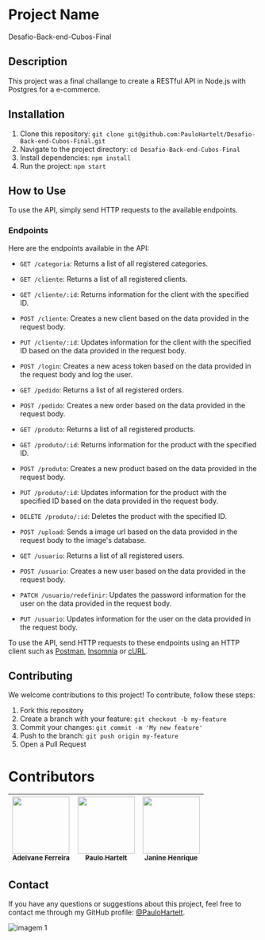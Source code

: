 # Project Name

Desafio-Back-end-Cubos-Final

## Description

This project was a final challange to create a RESTful API in Node.js with Postgres for a e-commerce.

## Installation

1. Clone this repository: `git clone git@github.com:PauloHartelt/Desafio-Back-end-Cubos-Final.git`
2. Navigate to the project directory: `cd Desafio-Back-end-Cubos-Final`
3. Install dependencies: `npm install`
4. Run the project: `npm start`

## How to Use

To use the API, simply send HTTP requests to the available endpoints.

### Endpoints

Here are the endpoints available in the API:

- `GET /categoria`: Returns a list of all registered categories.

- `GET /cliente`: Returns a list of all registered clients.

- `GET /cliente/:id`: Returns information for the client with the specified ID.

- `POST /cliente`: Creates a new client based on the data provided in the request body.

- `PUT /cliente/:id`: Updates information for the client with the specified ID based on the data provided in the request body.

- `POST /login`: Creates a new acess token based on the data provided in the request body and log the user.

- `GET /pedido`: Returns a list of all registered orders.

- `POST /pedido`: Creates a new order based on the data provided in the request body.

- `GET /produto`: Returns a list of all registered products.

- `GET /produto/:id`: Returns information for the product with the specified ID.

- `POST /produto`: Creates a new product based on the data provided in the request body.

- `PUT /produto/:id`: Updates information for the product with the specified ID based on the data provided in the request body.

- `DELETE /produto/:id`: Deletes the product with the specified ID.

- `POST /upload`: Sends a image url based on the data provided in the request body to the image's database.

- `GET /usuario`: Returns a list of all registered users.

- `POST /usuario`: Creates a new user based on the data provided in the request body.

- `PATCH /usuario/redefinir`: Updates the password information for the user on the data provided in the request body.

- `PUT /usuario`: Updates information for the user on the data provided in the request body.

To use the API, send HTTP requests to these endpoints using an HTTP client such as [Postman](https://www.postman.com/), [Insomnia]([https://www.postman.com/](https://insomnia.rest/)) or [cURL](https://curl.se/).


## Contributing

We welcome contributions to this project! To contribute, follow these steps:

1. Fork this repository
2. Create a branch with your feature: `git checkout -b my-feature`
3. Commit your changes: `git commit -m 'My new feature'`
4. Push to the branch: `git push origin my-feature`
5. Open a Pull Request

# Contributors

| [<img src="https://avatars.githubusercontent.com/u/85734491?v=4" width=115><br><sub>Adelvane Ferreira</sub>](https://github.com/AdelvaneFerreira) | [<img src="https://avatars.githubusercontent.com/u/95707984?v=4" width=115><br><sub>Paulo Hartelt</sub>](https://github.com/PauloHartelt) | [<img src="https://avatars.githubusercontent.com/u/76759510?v=4" width=115><br><sub>Janine Henrique</sub>](https://github.com/janinehenrique) |
| :---------------------------------------------------------------------------------------------------------------------------------------: | :----------------------------------------------------------------------------------------------------------------------------------------------------------: | :-------------------------------------------------------------------------------------------------------------------------------: |

## Contact

If you have any questions or suggestions about this project, feel free to contact me through my GitHub profile: [@PauloHartelt](https://github.com/PauloHartelt).



![imagem 1](https://user-images.githubusercontent.com/95707984/186934611-ead39007-43d3-454c-9357-0d14b11c2c51.png)
